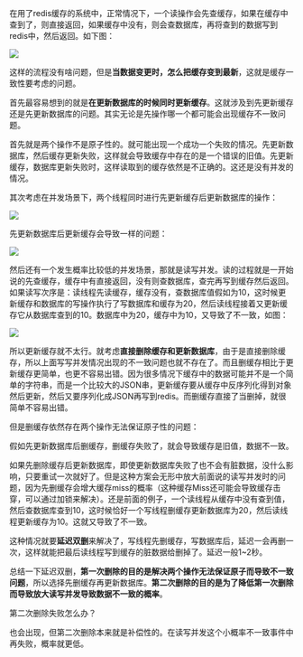 在用了redis缓存的系统中，正常情况下，一个读操作会先查缓存，如果在缓存中查到了，则直接返回，如果缓存中没有，则会查数据库，再将查到的数据写到redis中，然后返回。如下图：

![](C:\Users\DELL\Desktop\elite\assets\缓存一致性1.png)

这样的流程没有啥问题，但是**当数据变更时，怎么把缓存变到最新**，这就是缓存一致性要考虑的问题。

首先最容易想到的就是**在更新数据库的时候同时更新缓存**。这就涉及到先更新缓存还是先更新数据库的问题。其实无论是先操作哪一个都可能会出现缓存不一致问题。

首先就是两个操作不是原子性的。就可能出现一个成功一个失败的情况。先更新数据库，然后缓存更新失败，这样就会导致缓存中存在的是一个错误的旧值。先更新缓存，数据库更新失败时，这样读取到的缓存依然是不正确的。这还是没有并发的情况。

其次考虑在并发场景下，两个线程同时进行先更新缓存后更新数据库的操作：

![](C:\Users\DELL\Desktop\elite\assets\缓存一致性2.png)

先更新数据库后更新缓存会导致一样的问题：

![](C:\Users\DELL\Desktop\elite\assets\缓存一致性3.png)

然后还有一个发生概率比较低的并发场景，那就是读写并发。读的过程就是一开始说的先查缓存，缓存中有直接返回，没有则查数据库，查完再写到缓存然后返回。如果读写次序是：读线程先读缓存，缓存没有，查数据库值假如为10，这时候更新缓存和数据库的写操作执行了写数据库和缓存为20，然后读线程接着又更新缓存它从数据库查到的10。数据库中为20，缓存中为10，又导致了不一致，如图：

![](C:\Users\DELL\Desktop\elite\assets\缓存一致性4.png)

所以更新缓存就不太行。就考虑**直接删除缓存和更新数据库**，由于是直接删除缓存，所以上面写写并发情况出现的不一致问题也就不存在了。而且删缓存相比于更新缓存更简单，也更不容易出错。因为很多情况下缓存中的数据可能并不是一个简单的字符串，而是一个比较大的JSON串，更新缓存要从缓存中反序列化得到对象然后更新，然后又要序列化成JSON再写到redis。而删缓存直接了当删掉，就很简单不容易出错。

但是删缓存依然存在两个操作无法保证原子性的问题：

假如先更新数据库后删缓存，删缓存失败了，就会导致缓存是旧值，数据不一致。

如果先删除缓存后更新数据库，即使更新数据库失败了也不会有脏数据，没什么影响，只要重试一次就好了。但是这种方案会无形中放大前面说的读写并发时的问题，因为先删缓存会增大缓存miss的概率（这种缓存Miss还可能会导致缓存击穿，可以通过加锁来解决）。还是前面的例子，一个读线程从缓存中没有查到值，然后查数据库查到10，这时候恰好一个写线程删缓存更新数据库为20，然后读线程更新缓存为10。这就又导致了不一致。

这种情况就要**延迟双删**来解决了，写线程先删缓存，写数据库后，延迟一会再删一次，这样就能把最后读线程写到缓存的脏数据给删掉了。延迟一般1~2秒。

总结一下延迟双删，**第一次删除的目的是解决两个操作无法保证原子而导致不一致问题**，所以选择先删缓存再更新数据库。**第二次删除的目的是为了降低第一次删除而导致放大读写并发导致数据不一致的概率**。

第二次删除失败怎么办？

也会出现，但第二次删除本来就是补偿性的。在读写并发这个小概率不一致事件中再失败，概率就更低。
